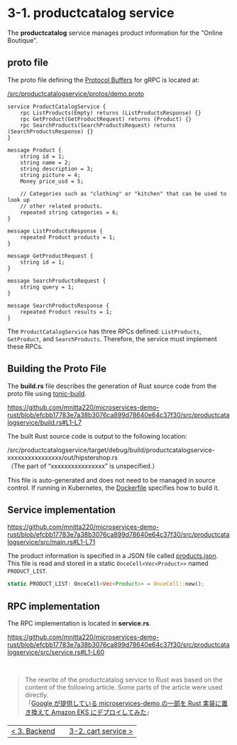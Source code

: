 # 3-1. productcatalog service

The **productcatalog** service manages product information for the "Online Boutique".

## proto file

The proto file defining the [Protocol Buffers](https://protobuf.dev/) for gRPC is located at:

[/src/productcatalogservice/protos/demo.proto](/src/productcatalogservice/protos/demo.proto)

```
service ProductCatalogService {
    rpc ListProducts(Empty) returns (ListProductsResponse) {}
    rpc GetProduct(GetProductRequest) returns (Product) {}
    rpc SearchProducts(SearchProductsRequest) returns (SearchProductsResponse) {}
}

message Product {
    string id = 1;
    string name = 2;
    string description = 3;
    string picture = 4;
    Money price_usd = 5;

    // Categories such as "clothing" or "kitchen" that can be used to look up
    // other related products.
    repeated string categories = 6;
}

message ListProductsResponse {
    repeated Product products = 1;
}

message GetProductRequest {
    string id = 1;
}

message SearchProductsRequest {
    string query = 1;
}

message SearchProductsResponse {
    repeated Product results = 1;
}
```

The `ProductCatalogService` has three RPCs defined: `ListProducts`, `GetProduct`, and `SearchProducts`. Therefore, the service must implement these RPCs.

## Building the Proto File

The **build.rs** file describes the generation of Rust source code from the proto file using [tonic-build](https://github.com/hyperium/tonic/tree/master/tonic-build).

https://github.com/mnitta220/microservices-demo-rust/blob/efcbb17783e7a38b3076ca899d78640e64c37f30/src/productcatalogservice/build.rs#L1-L7

The built Rust source code is output to the following location:

/src/productcatalogservice/target/debug/build/productcatalogservice-xxxxxxxxxxxxxxxx/out/hipstershop.rs  
（The part of “xxxxxxxxxxxxxxxx” is unspecified.）

This file is auto-generated and does not need to be managed in source control. If running in Kubernetes, the [Dockerfile](/src/productcatalogservice/Dockerfile) specifies how to build it.

## Service implementation

https://github.com/mnitta220/microservices-demo-rust/blob/efcbb17783e7a38b3076ca899d78640e64c37f30/src/productcatalogservice/src/main.rs#L1-L71

The product information is specified in a JSON file called [products.json](/src/productcatalogservice/products.json). This file is read and stored in a static `OnceCell<Vec<Product>>` named `PRODUCT_LIST`.

```rust
static PRODUCT_LIST: OnceCell<Vec<Product>> = OnceCell::new();
```

## RPC implementation

The RPC implementation is located in **service.rs**.

https://github.com/mnitta220/microservices-demo-rust/blob/efcbb17783e7a38b3076ca899d78640e64c37f30/src/productcatalogservice/src/service.rs#L1-L60

<br>

> The rewrite of the productcatalog service to Rust was based on the content of the following article. Some parts of the article were used directly.<br>「[Google が提供している microservices-demo の一部を Rust 実装に置き換えて Amazon EKS にデプロイしてみた](https://tech.dentsusoken.com/entry/2023/12/22/Google%E3%81%8C%E6%8F%90%E4%BE%9B%E3%81%97%E3%81%A6%E3%81%84%E3%82%8Bmicroservices-demo%E3%81%AE%E4%B8%80%E9%83%A8%E3%82%92Rust%E5%AE%9F%E8%A3%85%E3%81%AB%E7%BD%AE%E3%81%8D%E6%8F%9B%E3%81%88%E3%81%A6Amazon_EK)」

<table style="width: 90%; margin-top: 20px;">
<tr>
<td style="text-align: left"><a href="./3-0.backend.md">&lt;&nbsp;3. Backend</a></td>
<td></td>
<td style="text-align: right"><a href="./3-2.cart.md">3-2. cart service&nbsp;&gt;</a></td>
</tr>
</table>

